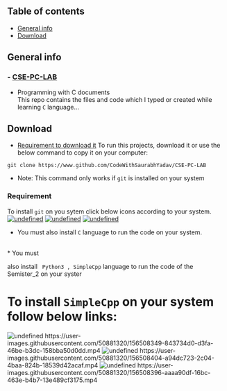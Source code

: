 ## Table of contents
* [General info](#general-info)
* [Download](#download)

## General info
### - [CSE-PC-LAB](https://github.com/CodeWithSaurabhYadav/CSE-PC-LAB)
* Programming with C documents
<br> This repo contains the files and code which I typed or created while
learning ` C ` language...
	
## Download
* [Requirement to download it](#requirement) 
To run this projects, download it or use the below command to
copy it on your computer:

```
git clone https://www.github.com/CodeWithSaurabhYadav/CSE-PC-LAB
```
* Note: This command only works if ` git ` is installed on your system <br>                                    
### Requirement
To install ` git ` on you sytem click below icons according to your system.
<br>
<a href="https://git-scm.com/download/win" target="_blank"><img alt="undefined" src="https://badgen.net/badge/Download/Windows/?color=blue&icon=windows&label"></a>
<a href="https://git-scm.com/download/mac" target="_blank"><img alt="undefined" src="https://badgen.net/badge/Download/macOS/?color=grey&icon=apple&label"></a>
<a href="https://git-scm.com/download/linux" target="_blank"><img alt="undefined" src="https://badgen.net/badge/Download/Linux64/?color=orange&icon=terminal&label"></a>
<br>
* You must also install ` C ` language to run the code on your system.
<br>
* You must



 also install ` Python3 , SimpleCpp` language to run the code of the Semister_2 on your syster
# To install ` SimpleCpp ` on your system follow below links:
<img alt="undefined" src="https://badgen.net/badge/Download/Windows/?color=blue&icon=windows&label">
https://user-images.githubusercontent.com/50881320/156508349-843734d0-d3fa-46be-b3dc-158bba50d0dd.mp4

<img alt="undefined" src="https://badgen.net/badge/Download/Linux64/?color=orange&icon=terminal&label">
https://user-images.githubusercontent.com/50881320/156508404-a94dc723-2c04-4baa-824b-18539d42acaf.mp4

<img alt="undefined" src="https://badgen.net/badge/Download/macOS/?color=grey&icon=apple&label">
https://user-images.githubusercontent.com/50881320/156508396-aaaa90df-16bc-463e-b4b7-13e489cf3175.mp4


